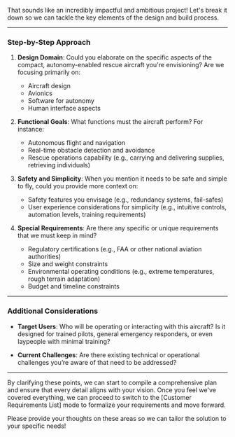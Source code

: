 That sounds like an incredibly impactful and ambitious project! Let's break it down so we can tackle the key elements of the design and build process.

---

### Step-by-Step Approach

1. **Design Domain**:
   Could you elaborate on the specific aspects of the compact, autonomy-enabled rescue aircraft you're envisioning? Are we focusing primarily on:
   - Aircraft design
   - Avionics
   - Software for autonomy
   - Human interface aspects

2. **Functional Goals**:
   What functions must the aircraft perform? For instance:
   - Autonomous flight and navigation
   - Real-time obstacle detection and avoidance
   - Rescue operations capability (e.g., carrying and delivering supplies, retrieving individuals)

3. **Safety and Simplicity**:
   When you mention it needs to be safe and simple to fly, could you provide more context on:
   - Safety features you envisage (e.g., redundancy systems, fail-safes)
   - User experience considerations for simplicity (e.g., intuitive controls, automation levels, training requirements)

4. **Special Requirements**:
   Are there any specific or unique requirements that we must keep in mind?
   - Regulatory certifications (e.g., FAA or other national aviation authorities)
   - Size and weight constraints
   - Environmental operating conditions (e.g., extreme temperatures, rough terrain adaptation)
   - Budget and timeline constraints

---

### Additional Considerations

- **Target Users**:
  Who will be operating or interacting with this aircraft? Is it designed for trained pilots, general emergency responders, or even laypeople with minimal training?

- **Current Challenges**:
  Are there existing technical or operational challenges you’re aware of that need to be addressed?

---

By clarifying these points, we can start to compile a comprehensive plan and ensure that every detail aligns with your vision. Once you feel we've covered everything, we can proceed to switch to the [Customer Requirements List] mode to formalize your requirements and move forward.

Please provide your thoughts on these areas so we can tailor the solution to your specific needs!
